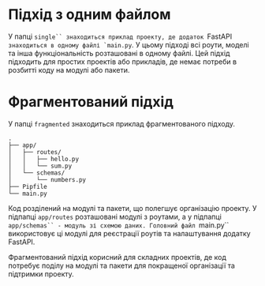 # Підхід з одним файлом

У папці `single`` знаходиться приклад проекту, де додаток `FastAPI`` знаходиться в одному файлі `main.py``. У цьому підході всі роути, моделі та інша функціональність розташовані в одному файлі. Цей підхід підходить для простих проектів або прикладів, де немає потреби в розбитті коду на модулі або пакети.

# Фрагментований підхід

У папці `fragmented` знаходиться приклад фрагментованого підходу.

```text
.
├── app/
│   ├── routes/
│   │   ├── hello.py
│   │   └── sum.py
│   └── schemas/
│       └── numbers.py
├── Pipfile
└── main.py

```

Код розділений на модулі та пакети, що полегшує організацію проекту. У підпапці `app/routes` розташовані модулі з роутами, а у підпапці `app/schemas`` - модуль зі схемою даних. Головний файл `main.py`` використовує ці модулі для реєстрації роутів та налаштування додатку FastAPI.

Фрагментований підхід корисний для складних проектів, де код потребує поділу на модулі та пакети для покращеної організації та підтримки проекту.

